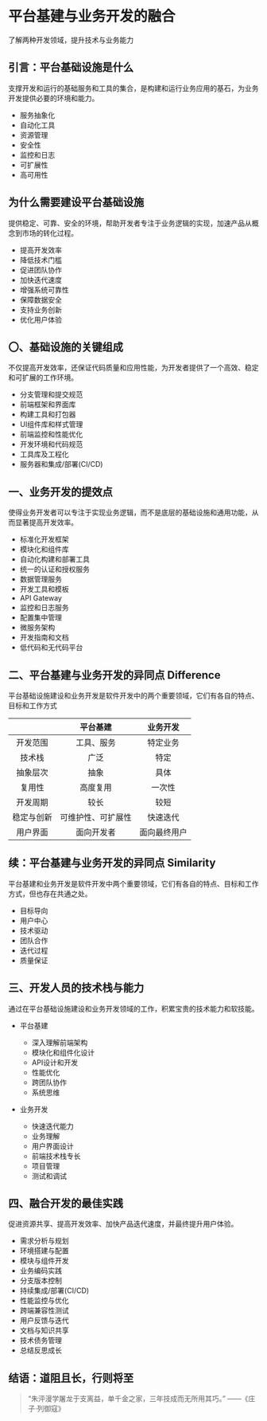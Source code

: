 # 平台基建与业务开发的融合

了解两种开发领域，提升技术与业务能力

## 引言：平台基础设施是什么

支撑开发和运行的基础服务和工具的集合，是构建和运行业务应用的基石，为业务开发提供必要的环境和能力。

- 服务抽象化
- 自动化工具
- 资源管理
- 安全性
- 监控和日志
- 可扩展性
- 高可用性


## 为什么需要建设平台基础设施

提供稳定、可靠、安全的环境，帮助开发者专注于业务逻辑的实现，加速产品从概念到市场的转化过程。

- 提高开发效率
- 降低技术门槛
- 促进团队协作
- 加快迭代速度
- 增强系统可靠性
- 保障数据安全
- 支持业务创新
- 优化用户体验

## 〇、基础设施的关键组成

不仅提高开发效率，还保证代码质量和应用性能，为开发者提供了一个高效、稳定和可扩展的工作环境。

- 分支管理和提交规范
- 前端框架和界面库
- 构建工具和打包器
- UI组件库和样式管理
- 前端监控和性能优化
- 开发环境和代码规范
- 工具库及工程化
- 服务器和集成/部署(CI/CD)

## 一、业务开发的提效点

使得业务开发者可以专注于实现业务逻辑，而不是底层的基础设施和通用功能，从而显著提高开发效率。

- 标准化开发框架
- 模块化和组件库
- 自动化构建和部署工具
- 统一的认证和授权服务
- 数据管理服务
- 开发工具和模板
- API Gateway
- 监控和日志服务
- 配置集中管理
- 微服务架构
- 开发指南和文档
- 低代码和无代码平台

## 二、平台基建与业务开发的异同点 Difference

平台基础设施建设和业务开发是软件开发中的两个重要领域，它们有各自的特点、目标和工作方式

| |平台基建 | 业务开发 |
|:----:|:----:|:----:|
|开发范围 |工具、服务 |特定业务|
|技术栈 |广泛 |特定|
|抽象层次 |抽象 |具体|
|复用性 |高度复用 |一次性|
|开发周期 |较长 |较短|
|稳定与创新 |可维护性、可扩展性 |快速迭代|
|用户界面 |面向开发者 |面向最终用户|


## 续：平台基建与业务开发的异同点 Similarity

平台基建和业务开发是软件开发中两个重要领域，它们有各自的特点、目标和工作方式，但也存在共通之处。

- 目标导向
- 用户中心
- 技术驱动
- 团队合作
- 迭代过程
- 质量保证

## 三、开发人员的技术栈与能力

通过在平台基础设施建设和业务开发领域的工作，积累宝贵的技术能力和软技能。

- 平台基建
    - 深入理解前端架构
    - 模块化和组件化设计
    - API设计和开发
    - 性能优化
    - 跨团队协作
    - 系统思维

- 业务开发
    - 快速迭代能力
    - 业务理解
    - 用户界面设计
    - 前端技术栈专长
    - 项目管理
    - 测试和调试

## 四、融合开发的最佳实践

促进资源共享、提高开发效率、加快产品迭代速度，并最终提升用户体验。

- 需求分析与规划
- 环境搭建与配置
- 模块与组件开发
- 业务编码实践
- 分支版本控制
- 持续集成/部署(CI/CD)
- 性能监控与优化
- 跨端兼容性测试
- 用户反馈与迭代
- 文档与知识共享
- 技术债务管理
- 总结反思成长

## 结语：道阻且长，行则将至

>“朱泙漫学屠龙于支离益，单千金之家，三年技成而无所用其巧。” ——《庄子·列御寇》
